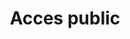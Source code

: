 ---
title: Acces public
longTitle: 'Accès public'
tags:
- gccommon
french:
- "[[Public access]]"
---